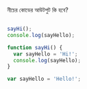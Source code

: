 নীচের কোডের আউটপুট কি হবে?

```js

sayHi();
console.log(sayHello);

function sayHi() {
  var sayHello = 'Hi!';
  console.log(sayHello);
}

var sayHello = 'Hello!';

```